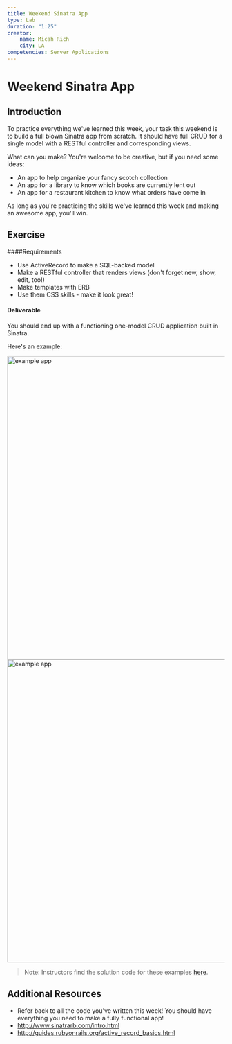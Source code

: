 ```yaml
---
title: Weekend Sinatra App
type: Lab
duration: "1:25"
creator:
    name: Micah Rich
    city: LA
competencies: Server Applications
---
```


# Weekend Sinatra App

## Introduction

To practice everything we've learned this week, your task this weekend is to build a full blown Sinatra app from scratch. It should have full CRUD for a single model with a RESTful controller and corresponding views.

What can you make? You're welcome to be creative, but if you need some ideas:

- An app to help organize your fancy scotch collection
- An app for a library to know which books are currently lent out
- An app for a restaurant kitchen to know what orders have come in

As long as you're practicing the skills we've learned this week and making an awesome app, you'll win.

## Exercise

####Requirements

- Use ActiveRecord to make a SQL-backed model
- Make a RESTful controller that renders views (don't forget new, show, edit, too!)
- Make templates with ERB
- Use them CSS skills - make it look great!

#### Deliverable

You should end up with a functioning one-model CRUD application built in Sinatra.

Here's an example:

<img width="700" alt="example app" src="https://cloud.githubusercontent.com/assets/25366/8756101/7e4f9906-2c84-11e5-8bbc-9563547a3ce3.png">

<img width="700" alt="example app" src="https://cloud.githubusercontent.com/assets/25366/8756100/7e4dedae-2c84-11e5-8135-30a8c032876c.png">

> Note: Instructors find the solution code for these examples [here](solution-code).


## Additional Resources

- Refer back to all the code you've written this week! You should have everything you need to make a fully functional app!
- http://www.sinatrarb.com/intro.html
- http://guides.rubyonrails.org/active_record_basics.html
